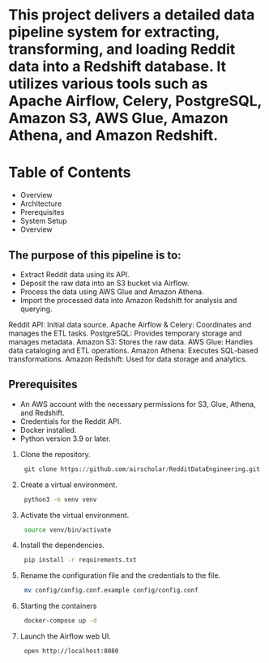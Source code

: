 # This project delivers a detailed data pipeline system for extracting, transforming, and loading Reddit data into a Redshift database. It utilizes various tools such as Apache Airflow, Celery, PostgreSQL, Amazon S3, AWS Glue, Amazon Athena, and Amazon Redshift.

# Table of Contents
- Overview
- Architecture
- Prerequisites
- System Setup
- Overview

## The purpose of this pipeline is to:

- Extract Reddit data using its API.
- Deposit the raw data into an S3 bucket via Airflow.
- Process the data using AWS Glue and Amazon Athena.
- Import the processed data into Amazon Redshift for analysis and querying.

Reddit API: Initial data source.
Apache Airflow & Celery: Coordinates and manages the ETL tasks.
PostgreSQL: Provides temporary storage and manages metadata.
Amazon S3: Stores the raw data.
AWS Glue: Handles data cataloging and ETL operations.
Amazon Athena: Executes SQL-based transformations.
Amazon Redshift: Used for data storage and analytics.

## Prerequisites

- An AWS account with the necessary permissions for S3, Glue, Athena, and Redshift.
- Credentials for the Reddit API.
- Docker installed.
- Python version 3.9 or later.

1. Clone the repository.
   ```python
    git clone https://github.com/airscholar/RedditDataEngineering.git
   ```
2. Create a virtual environment.
   ```bash
    python3 -m venv venv
   ```
3. Activate the virtual environment.
   ```bash
    source venv/bin/activate
   ```
4. Install the dependencies.
   ```bash
    pip install -r requirements.txt
   ```
5. Rename the configuration file and the credentials to the file.
   ```bash
    mv config/config.conf.example config/config.conf
   ```
6. Starting the containers
   ```bash
    docker-compose up -d
   ```
7. Launch the Airflow web UI.
   ```bash
    open http://localhost:8080
   ```
